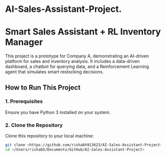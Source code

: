 # AI-Sales-Assistant-Project.
# Smart Sales Assistant + RL Inventory Manager

This project is a prototype for Company A, demonstrating an AI-driven platform for sales and inventory analysis. It includes a data-driven dashboard, a chatbot for querying data, and a Reinforcement Learning agent that simulates smart restocking decisions.

## How to Run This Project

### 1. Prerequisites
Ensure you have Python 3 installed on your system.

### 2. Clone the Repository
Clone this repository to your local machine:
```bash
git clone <https://github.com/rishabh913623/AI-Sales-Assistant-Project>
cd </Users/rishabh/Documents/GitHub/AI-Sales-Assistant-Project>

